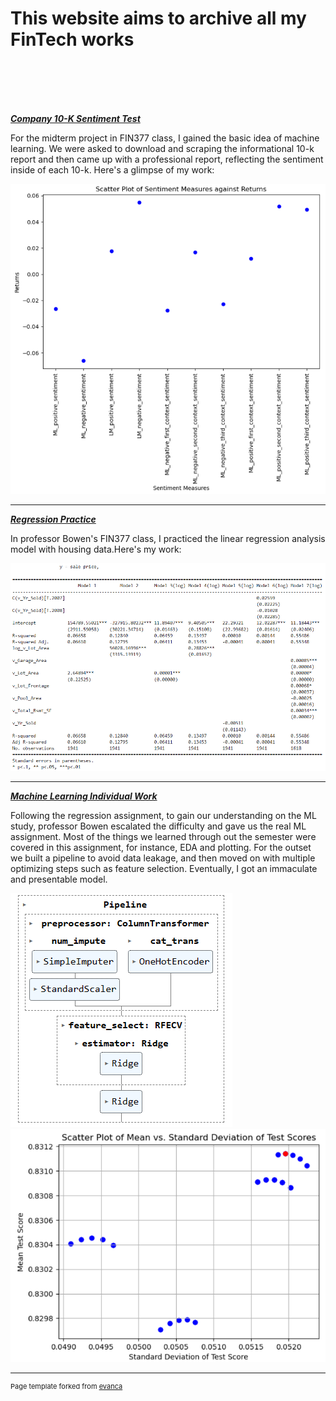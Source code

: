 # This website aims to archive all my FinTech works
<!-- Upload your own photo and change the path -->

<p style="text-align:center;">
  <!-- <img src="images/Pfp.jpg"> --> <!-- Commenting out the image line -->
  
</p>
<!-- Here are some links for better connection: -->
<br>
<!-- <a href="https://www.linkedin.com/in/yuan-wang2002/">LinkedIn</a> -->
<br>
<!-- <a href="pdf/Yuan Wang_CV.pdf">Resume</a> -->
<br>
<!-- <a href="https://github.com/Saintwy6">GitHub</a> -->
<br>
<!-- <a href="https://www.instagram.com/iamyuanwang4realnotscam/">Instagram</a> -->

_**[Company 10-K Sentiment Test](pdf/report.pdf)**_

For the midterm project in FIN377 class, I gained the basic idea of machine learning. We were asked to download and scraping the informational 10-k report and then came up with a professional report, reflecting the sentiment inside of each 10-k. Here's a glimpse of my work:

<img src="images/972de6d2f61313c954ae23bd45b6daf.png"/>

---

_**[Regression Practice](pdf/regression.pdf)**_

In professor Bowen's FIN377 class, I practiced the linear regression analysis model with housing data.Here's my work:

<img src="images/8e3358e0e2ecd3733a13b222e4b92ab.png"/>

---

_**[Machine Learning Individual Work](pdf/ML.pdf)**_

Following the regression assignment, to gain our understanding on the ML study, professor Bowen escalated the difficulty and gave us the real ML assignment. Most of the things we learned through out the semester were covered in this assignment, for instance, EDA and plotting. For the outset we built a pipeline to avoid data leakage, and then moved on with multiple optimizing steps such as feature selection. Eventually, I got an immaculate and presentable model.

<img src="images/pipeline.png"/>

<img src="images/optimal model.png"/>

---
<p style="font-size:11px">Page template forked from <a href="https://github.com/evanca/quick-portfolio">evanca</a></p>
<!-- Remove above link if you don't want to attibute -->
